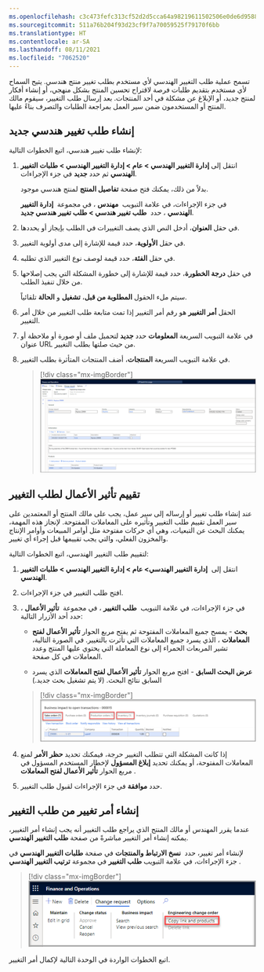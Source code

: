 ```yaml
---
ms.openlocfilehash: c3c473fefc313cf52d2d5cca64a98219611502506e0de6d95887b12bf3a9fb58
ms.sourcegitcommit: 511a76b204f93d23cf9f7a70059525f79170f6bb
ms.translationtype: HT
ms.contentlocale: ar-SA
ms.lasthandoff: 08/11/2021
ms.locfileid: "7062520"
---
```

تسمح عملية طلب التغيير الهندسي لأي مستخدم بطلب تغيير منتج هندسي. يتيح السماح لأي مستخدم بتقديم طلبات فرصة لاقتراح تحسين المنتج بشكل منهجي، أو إنشاء أفكار لمنتج جديد، أو الإبلاغ عن مشكلة في أحد المنتجات. بعد إرسال طلب التغيير، سيقوم مالك المنتج أو المستخدمون ضمن سير العمل بمراجعة الطلبات والتصرف بناءً عليها.

## <a name="create-a-new-engineering-change-request"></a>إنشاء طلب تغيير هندسي جديد

لإنشاء طلب تغيير هندسي، اتبع الخطوات التالية:

1.  انتقل إلى **إدارة التغيير الهندسي > عام > إدارة التغيير الهندسي > طلبات التغيير الهندسي** ثم حدد **جديد** في جزء الإجراءات. 
    
    بدلاً من ذلك، يمكنك فتح صفحة **تفاصيل المنتج** لمنتج هندسي موجود. 

    في جزء الإجراءات، في علامة التبويب  **مهندس** ، في مجموعة  **إدارة التغيير الهندسي** ، حدد  **طلب تغيير هندسي > طلب تغيير هندسي جديد**.

1.  في حقل **العنوان**، أدخل النص الذي يصف التغييرات في الطلب بإيجاز أو يحددها.

1.  في حقل **الأولوية**، حدد قيمة للإشارة إلى مدى أولوية التغيير. 

1.  في حقل **الفئة**، حدد قيمة لوصف نوع التغيير الذي تطلبه.

1.  في حقل **درجة الخطورة**، حدد قيمة للإشارة إلى خطورة المشكلة التي يجب إصلاحها من خلال تنفيذ الطلب. 

    سيتم ملء الحقول **المطلوبة من قبل**، **تشغيل** و **الحالة** تلقائياً.

1.  الحقل **أمر التغيير** هو رقم أمر التغيير إذا تمت متابعة طلب التغيير من خلال أمر التغيير.

1.  في علامة التبويب السريعة **المعلومات** حدد **جديد** لتحميل ملف أو صورة أو ملاحظة أو عنوان URL من حيث صلتها بطلب التغيير.

1.  في علامة التبويب السريعة **المنتجات**، أضف المنتجات المتأثرة بطلب التغيير.

    > [!div class="mx-imgBorder"]
    > [![لقطة شاشة لصفحة إدارة التغيير الهندسي> عام > إدارة التغيير الهندسي > طلبات التغيير الهندسي.](../media/new-change-request.png)](../media/new-change-request.png#lightbox)

## <a name="evaluate-the-business-impact-of-a-change-request"></a>تقييم تأثير الأعمال لطلب التغيير

عند إنشاء طلب تغيير أو إرساله إلى سير عمل، يجب على مالك المنتج أو المعتمدين على سير العمل تقييم طلب التغيير وتأثيره على المعاملات المفتوحة. لإنجاز هذه المهمة، يمكنك البحث عن التبعيات، وهي أي حركات مفتوحة مثل أوامر المبيعات وأوامر الإنتاج والمخزون الفعلي، والتي يجب تقييمها قبل إجراء أي تغيير.

لتقييم طلب التغيير الهندسي، اتبع الخطوات التالية:

1.  انتقل إلى  **إدارة التغيير الهندسي> عام > إدارة التغيير الهندسي > طلبات التغيير الهندسي**.

1.  افتح طلب التغيير في جزء الإجراءات.

1.  في جزء الإجراءات، في علامة التبويب  **طلب التغيير** ، في مجموعة  **تأثير الأعمال** ، حدد أحد الأزرار التالية:

    -   **بحث** - يمسح جميع المعاملات المفتوحة ثم يفتح مربع الحوار **تأثير الأعمال لفتح المعاملات** ، الذي يسرد جميع المعاملات التي تأثرت بالتغيير. في الصورة التالية، تشير المربعات الحمراء إلى نوع المعاملة التي يحتوي عليها المنتج وعدد المعاملات في كل صفحة.

    -   **عرض البحث السابق** - افتح مربع الحوار **تأثير الأعمال لفتح المعاملات** الذي يسرد السابق نتائج البحث. (لا يتم تشغيل بحث جديد.)


    > [!div class="mx-imgBorder"]
    > [![لقطة شاشة لتأثير الأعمال لفتح صفحة المعاملات. المنتج مدرج وفوق السطر، وتظهر الروابط. بجوار كل رابط يوجد رقم يحدد مقدار أنواع المعاملات المفتوحة الموجودة داخل المنتج.](../media/business-impact.png)](../media/business-impact.png#lightbox)

1.  إذا كانت المشكلة التي تتطلب التغيير حرجة، فيمكنك تحديد **حظر الأمر** لمنع المعاملات المفتوحة، أو يمكنك تحديد **إبلاغ المسؤول** لإخطار المستخدم المسؤول في مربع الحوار **تأثير الأعمال لفتح المعاملات** .

1.  حدد **موافقة** في جزء الإجراءات لقبول طلب التغيير.

## <a name="create-a-change-order-from-a-change-request"></a>إنشاء أمر تغيير من طلب التغيير

عندما يقرر المهندس أو مالك المنتج الذي يراجع طلب التغيير أنه يجب إنشاء أمر التغيير، يمكنه إنشاء أمر التغيير مباشرةً من صفحة **طلب التغيير الهندسي**.

لإنشاء أمر تغيير، حدد  **نسخ الارتباط والمنتجات** في صفحة **طلبات التغيير الهندسي** في جزء الإجراءات، في علامة التبويب **طلب التغيير** في مجموعة **ترتيب التغيير الهندسي** .

> [!div class="mx-imgBorder"]
> [![لقطة شاشة لصفحة طلب التغيير في جزء الإجراءات، مع تمييز قسم أمر التغيير الهندسي> نسخ الارتباط وخيار المنتجات.](../media/copy-link.png)](../media/copy-link.png#lightbox)

اتبع الخطوات الواردة في الوحدة التالية لإكمال أمر التغيير.
